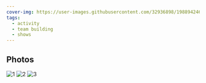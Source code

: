 ```yaml
---
cover-img: https://user-images.githubusercontent.com/32936898/198894246-91e79331-1a8e-48b4-adf5-9df24e4f3c81.jpg
tags:
  - activity
  - team building
  - shows
---
```


## Photos

![1](https://user-images.githubusercontent.com/116997215/198933256-475e8c46-dced-4c2d-9fbd-debaf06c2f1a.jpg)
![2](https://user-images.githubusercontent.com/116997215/198933261-27f8c9aa-7de1-4c44-904b-95e1d7d448ce.jpg)
![3](https://user-images.githubusercontent.com/116997215/198933265-71497129-cce8-40f5-9c3b-3cab9b5a9537.jpg)
